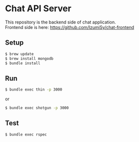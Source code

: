 # Chat API Server
This repository is the backend side of chat application.  
Frontend side is here: https://github.com/IzumiSy/chat-frontend
## Setup
```bash
$ brew update
$ brew install mongodb
$ bundle install
```

## Run
```bash
$ bundle exec thin -p 3000
```
or
```bash
$ bundle exec shotgun -p 3000
```

## Test
```bash
$ bundle exec rspec
```
